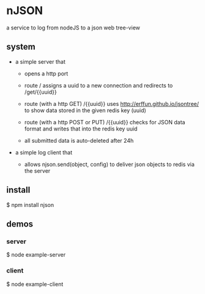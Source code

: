 nJSON
=====

a service to log from nodeJS to a json web tree-view


## system

- a simple server that

  - opens a http port

  - route / assigns a uuid to a new connection and redirects to /get/{{uuid}}

  - route (with a http GET)  /{{uuid}} uses http://erffun.github.io/jsontree/ to show data stored in the given redis key (uuid)

  - route (with a http POST or PUT)  /{{uuid}} checks for JSON data format and writes that into the redis key uuid

  - all submitted data is auto-deleted after 24h


- a simple log client that

  - allows njson.send(object, config) to deliver json objects to redis via the server 


## install

$ npm install njson


## demos

### server

$ node example-server <port> <hostname>


### client

$ node example-client <port> <hostname>

